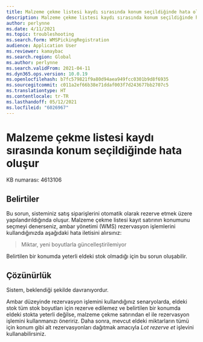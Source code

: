 ```yaml
---
title: Malzeme çekme listesi kaydı sırasında konum seçildiğinde hata oluşur
description: Malzeme çekme listesi kaydı sırasında konum seçildiğinde hata oluşur.
author: perlynne
ms.date: 4/11/2021
ms.topic: troubleshooting
ms.search.form: WMSPickingRegistration
audience: Application User
ms.reviewer: kamaybac
ms.search.region: Global
ms.author: perlynne
ms.search.validFrom: 2021-04-11
ms.dyn365.ops.version: 10.0.19
ms.openlocfilehash: b7fc579821f9a80d94aea949fcc0301b9d8f6935
ms.sourcegitcommit: c011a2ef66b38e71ddaf003f7d243677bb2707c5
ms.translationtype: HT
ms.contentlocale: tr-TR
ms.lasthandoff: 05/12/2021
ms.locfileid: "6026967"
---
```

# <a name="an-error-occurs-when-the-location-is-selected-during-picking-list-registration"></a>Malzeme çekme listesi kaydı sırasında konum seçildiğinde hata oluşur

KB numarası: 4613106

## <a name="symptoms"></a>Belirtiler

Bu sorun, sisteminiz satış siparişlerini otomatik olarak rezerve etmek üzere yapılandırıldığında oluşur. Malzeme çekme listesi kayıt satırının konumunu seçmeyi denerseniz, ambar yönetimi (WMS) rezervasyon işlemlerini kullandığınızda aşağıdaki hata iletisini alırsınız:

> Miktar, yeni boyutlarla güncelleştirilemiyor

Belirtilen bir konumda yeterli eldeki stok olmadığı için bu sorun oluşabilir.

## <a name="resolution"></a>Çözünürlük

Sistem, beklendiği şekilde davranıyordur.

Ambar düzeyinde rezervasyon işlemini kullandığınız senaryolarda, eldeki stok tüm stok boyutları için rezerve edilemez ve belirtilen bir konumda eldeki stokta yeterli değilse, malzeme çekme satırından el ile rezervasyon işlemini kullanmanızı öneririz. Daha sonra, mevcut eldeki miktarların tümü için konum gibi alt rezervasyonları dağıtmak amacıyla *Lot rezerve et* işlevini kullanabilirsiniz.
